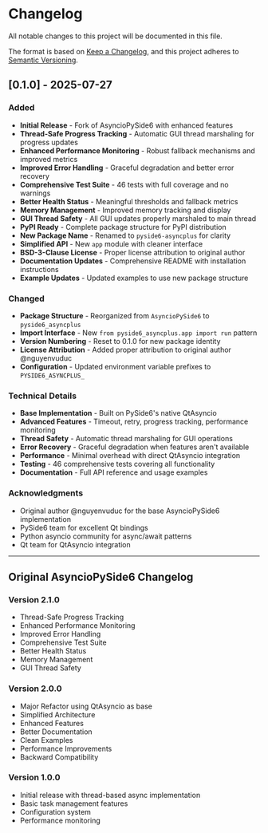 # Changelog

All notable changes to this project will be documented in this file.

The format is based on [Keep a Changelog](https://keepachangelog.com/en/1.0.0/),
and this project adheres to [Semantic Versioning](https://semver.org/spec/v2.0.0.html).

## [0.1.0] - 2025-07-27

### Added
- **Initial Release** - Fork of AsyncioPySide6 with enhanced features
- **Thread-Safe Progress Tracking** - Automatic GUI thread marshaling for progress updates
- **Enhanced Performance Monitoring** - Robust fallback mechanisms and improved metrics
- **Improved Error Handling** - Graceful degradation and better error recovery
- **Comprehensive Test Suite** - 46 tests with full coverage and no warnings
- **Better Health Status** - Meaningful thresholds and fallback metrics
- **Memory Management** - Improved memory tracking and display
- **GUI Thread Safety** - All GUI updates properly marshaled to main thread
- **PyPI Ready** - Complete package structure for PyPI distribution
- **New Package Name** - Renamed to `pyside6-asyncplus` for clarity
- **Simplified API** - New `app` module with cleaner interface
- **BSD-3-Clause License** - Proper license attribution to original author
- **Documentation Updates** - Comprehensive README with installation instructions
- **Example Updates** - Updated examples to use new package structure

### Changed
- **Package Structure** - Reorganized from `AsyncioPySide6` to `pyside6_asyncplus`
- **Import Interface** - New `from pyside6_asyncplus.app import run` pattern
- **Version Numbering** - Reset to 0.1.0 for new package identity
- **License Attribution** - Added proper attribution to original author @nguyenvuduc
- **Configuration** - Updated environment variable prefixes to `PYSIDE6_ASYNCPLUS_`

### Technical Details
- **Base Implementation** - Built on PySide6's native QtAsyncio
- **Advanced Features** - Timeout, retry, progress tracking, performance monitoring
- **Thread Safety** - Automatic thread marshaling for GUI operations
- **Error Recovery** - Graceful degradation when features aren't available
- **Performance** - Minimal overhead with direct QtAsyncio integration
- **Testing** - 46 comprehensive tests covering all functionality
- **Documentation** - Full API reference and usage examples

### Acknowledgments
- Original author @nguyenvuduc for the base AsyncioPySide6 implementation
- PySide6 team for excellent Qt bindings
- Python asyncio community for async/await patterns
- Qt team for QtAsyncio integration

---

## Original AsyncioPySide6 Changelog

### Version 2.1.0
- Thread-Safe Progress Tracking
- Enhanced Performance Monitoring
- Improved Error Handling
- Comprehensive Test Suite
- Better Health Status
- Memory Management
- GUI Thread Safety

### Version 2.0.0
- Major Refactor using QtAsyncio as base
- Simplified Architecture
- Enhanced Features
- Better Documentation
- Clean Examples
- Performance Improvements
- Backward Compatibility

### Version 1.0.0
- Initial release with thread-based async implementation
- Basic task management features
- Configuration system
- Performance monitoring 